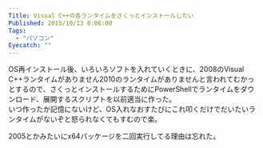 ```yaml
---
Title: Visual C++の各ランタイムをさくっとインストールしたい
Published: 2015/10/13 0:06:00
Tags:
  - "パソコン"
Eyecatch: ""
---
```

OS再インストール後、いろいろソフトを入れていくときに、2008のVisual C++ランタイムがありません2010のランタイムがありませんと言われてむかっとするので、さくっとインストールするためにPowerShellでランタイムをダウンロード、展開するスクリプトを以前適当に作った。  
いつ作ったか記憶にないけど、OS入れなおすたびにこれ叩くだけでだいたいランタイムがないぞと怒られなくてもすむので楽。



<?# OEmbed "https://gist.github.com/Ovis/089bbe6e810ee044cf6b" /?>

2005とかみたいにx64パッケージを二回実行してる理由は忘れた。  